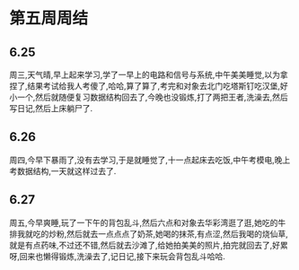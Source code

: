 # 第五周周结

## 6.25
  周三,天气晴,早上起来学习,学了一早上的电路和信号与系统,中午美美睡觉,以为拿捏了,结果考试给我人考傻了,哈哈,算了算了,考完和对象去北门吃塔斯钉吃汉堡,好小一个,然后就随便复习数据结构回去了,今晚也没锻炼,打了两把王者,洗澡去,然后写日记,然后上床躺尸了.    

## 6.26
  周四,今早下暴雨了,没有去学习,于是就睡觉了,十一点起床去吃饭,中午考模电,晚上考数据结构,一天就这样过去了.

## 6.27
  周五,今早爽睡,玩了一下午的背包乱斗,然后六点和对象去华彩湾逛了逛,她吃的牛排我就吃的炒粉,然后就去一点点点了奶茶,她喝的抹茶,有点涩,然后我喝的烧仙草,就是有点药味,不过还不错,然后就去沙滩了,给她拍美美的照片,拍完就回去了,好累呀,回来也懒得锻炼,洗澡去了,记日记,接下来玩会背包乱斗哈哈.